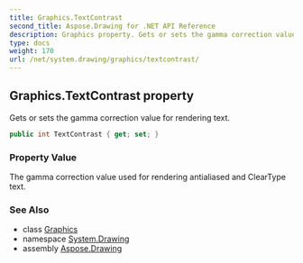 ```yaml
---
title: Graphics.TextContrast
second_title: Aspose.Drawing for .NET API Reference
description: Graphics property. Gets or sets the gamma correction value for rendering text
type: docs
weight: 170
url: /net/system.drawing/graphics/textcontrast/
---
```

## Graphics.TextContrast property

Gets or sets the gamma correction value for rendering text.

```csharp
public int TextContrast { get; set; }
```

### Property Value

The gamma correction value used for rendering antialiased and ClearType text.

### See Also

* class [Graphics](../)
* namespace [System.Drawing](../../graphics/)
* assembly [Aspose.Drawing](../../../)


